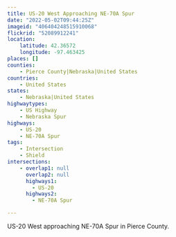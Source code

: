 ```yaml
---
title: US-20 West Approaching NE-70A Spur
date: "2022-05-02T09:44:25Z"
imageid: "406404248515910068"
flickrid: "52089912241"
location:
    latitude: 42.36572
    longitude: -97.463425
places: []
counties:
    - Pierce County|Nebraska|United States
countries:
    - United States
states:
    - Nebraska|United States
highwaytypes:
    - US Highway
    - Nebraska Spur
highways:
    - US-20
    - NE-70A Spur
tags:
    - Intersection
    - Shield
intersections:
    - overlap1: null
      overlap2: null
      highways1:
        - US-20
      highways2:
        - NE-70A Spur

---
```

US-20 West approaching NE-70A Spur in Pierce County.